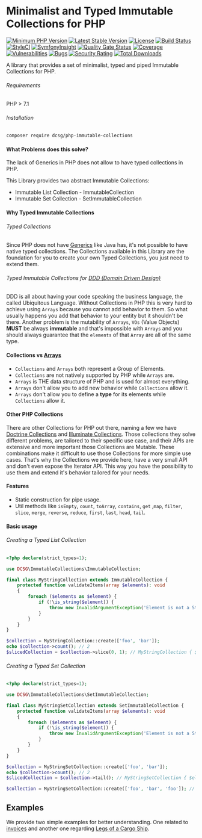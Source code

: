 # Minimalist and Typed Immutable Collections for PHP

[![Minimum PHP Version](https://img.shields.io/badge/php-%3E%3D7.1-blue.svg)](https://php.net/)
[![Latest Stable Version](https://poser.pugx.org/dcsg/php-immutable-collections/v/stable)](https://packagist.org/packages/dcsg/php-immutable-collections)
[![License](https://poser.pugx.org/dcsg/php-immutable-collections/license)](https://packagist.org/packages/dcsg/php-immutable-collections)
[![Build Status](https://travis-ci.org/dcsg/php-immutable-collections.svg?branch=master)](https://travis-ci.org/dcsg/php-immutable-collections)
[![StyleCI](https://github.styleci.io/repos/165499278/shield?branch=master)](https://github.styleci.io/repos/165499278)
[![SymfonyInsight](https://insight.symfony.com/projects/8cc27627-24e7-407c-9839-766c9946eb2c/mini.svg)](https://insight.symfony.com/projects/8cc27627-24e7-407c-9839-766c9946eb2c)
[![Quality Gate Status](https://sonarcloud.io/api/project_badges/measure?project=dcsg_php-immutable-collections&metric=alert_status)](https://sonarcloud.io/dashboard?id=dcsg_php-immutable-collections)
[![Coverage](https://sonarcloud.io/api/project_badges/measure?project=dcsg_php-immutable-collections&metric=coverage)](https://sonarcloud.io/dashboard?id=dcsg_php-immutable-collections)
[![Vulnerabilities](https://sonarcloud.io/api/project_badges/measure?project=dcsg_php-immutable-collections&metric=vulnerabilities)](https://sonarcloud.io/dashboard?id=dcsg_php-immutable-collections)
[![Bugs](https://sonarcloud.io/api/project_badges/measure?project=dcsg_php-immutable-collections&metric=bugs)](https://sonarcloud.io/dashboard?id=dcsg_php-immutable-collections)
[![Security Rating](https://sonarcloud.io/api/project_badges/measure?project=dcsg_php-immutable-collections&metric=security_rating)](https://sonarcloud.io/dashboard?id=dcsg_php-immutable-collections)
[![Total Downloads](https://poser.pugx.org/dcsg/php-immutable-collections/downloads)](https://packagist.org/packages/dcsg/php-immutable-collections)

A library that provides a set of minimalist, typed and piped Immutable Collections for PHP.

###### Requirements

PHP > 7.1

###### Installation

```bash
composer require dcsg/php-immutable-collections
```

#### What Problems does this solve?

The lack of Generics in PHP does not allow to have typed collections in PHP.

This Library provides two abstract Immutable Collections:

* Immutable List Collection - ImmutableCollection
* Immutable Set Collection - SetImmutableCollection

#### Why Typed Immutable Collections

###### Typed Collections

Since PHP does not have [Generics](https://en.wikipedia.org/wiki/Generics_in_Java) like Java has, it's not possible to have native typed collections.
The Collections available in this Library are the foundation for you to create your own Typed Collections, you just need to extend them.

###### Typed Immutable Collections for [DDD (Domain Driven Design)](https://en.wikipedia.org/wiki/Domain-driven_design)

DDD is all about having your code speaking the business language, the called Ubiquitous Language. Without Collections in PHP this is very hard to achieve using `Arrays` because you cannot add behavior to them. So what usually happens you add that behavior to your entity but it shouldn't be there. Another problem is the mutability of `Arrays`, `VOs` (Value Objects) **MUST** be always **immutable** and that's impossible with `Arrays` and you should always guarantee that the `elements` of that `Array` are all of the same type. 

#### Collections vs [Arrays](https://secure.php.net/manual/pt_BR/language.types.array.php)

* `Collections` and `Arrays` both represent a Group of Elements.
* `Collections` are not natively supported by PHP while `Arrays` are.
* `Arrays` is THE data structure of PHP and is used for almost everything.
* `Arrays` don't allow you to add new behavior while `Collections` allow it.
* `Arrays` don't allow you to define a **type** for its elements while `Collections` allow it.  

#### Other PHP Collections

There are other Collections for PHP out there, naming a few we have [Doctrine Collections](https://github.com/doctrine/collections/tree/master/lib/Doctrine/Common/Collections) and [Illuminate Collections](https://github.com/illuminate/support/blob/master/Collection.php).
Those collections they solve different problems, are tailored to their specific use case, and their APIs are extensive and more important those Collections are Mutable.
These combinations make it difficult to use those Collections for more simple use cases.
That's why the Collections we provide here, have a very small API and don't even expose the Iterator API.
This way you have the possibility to use them and extend it's behavior tailored for your needs. 

#### Features

* Static construction for pipe usage.
* Util methods like `isEmpty`, `count`, `toArray`, `contains`, `get` ,`map`, `filter`, `slice`, `merge`, `reverse`, `reduce`, `first`, `last`, `head`, `tail`.

#### Basic usage

###### Creating a Typed List Collection

```php
<?php declare(strict_types=1);

use DCSG\ImmutableCollections\ImmutableCollection;

final class MyStringCollection extends ImmutableCollection {
    protected function validateItems(array $elements): void
    {
        foreach ($elements as $element) {
            if (!\is_string($element)) {
                throw new InvalidArgumentException('Element is not a String.');
            }
        }
    }
}

$collection = MyStringCollection::create(['foo', 'bar']);
echo $collection->count(); // 2
$slicedCollection = $collection->slice(0, 1); // MyStringCollection { $elements=['foo']}
```

###### Creating a Typed Set Collection

```php
<?php declare(strict_types=1);

use DCSG\ImmutableCollections\SetImmutableCollection;

final class MyStringSetCollection extends SetImmutableCollection {
    protected function validateItems(array $elements): void
    {
        foreach ($elements as $element) {
            if (!\is_string($element)) {
                throw new InvalidArgumentException('Element is not a String.');
            }
        }
    }
}

$collection = MyStringSetCollection::create(['foo', 'bar']);
echo $collection->count(); // 2
$slicedCollection = $collection->tail(); // MyStringSetCollection { $elements=['bar']}

$collection = MyStringSetCollection::create(['foo', 'bar', 'foo']); // Throws InvalidArgumentException
```

## Examples

We provide two simple examples for better understanding. One related to [invoices](https://github.com/dcsg/php-immutable-collections/blob/master/examples/Invoices/app.php) and another one regarding [Legs of a Cargo Ship](https://github.com/dcsg/php-immutable-collections/blob/master/examples/CargoLegs/app.php).
